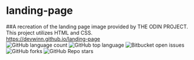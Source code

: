 # landing-page
##A recreation of the landing page image provided by THE ODIN PROJECT.
<br>
This project utilizes HTML and CSS.
<br> 
https://devwinn.github.io/landing-page
<br>
![GitHub language count](https://img.shields.io/github/languages/count/devwinn/landing-page)
![GitHub top language](https://img.shields.io/github/languages/top/devwinn/landing-page?color=yellow)
![Bitbucket open issues](https://img.shields.io/bitbucket/issues/devwinn/landing-page)
![GitHub forks](https://img.shields.io/github/forks/devwinn/landing-page?style=social)
![GitHub Repo stars](https://img.shields.io/github/stars/devwinn/landing-page?style=social)
